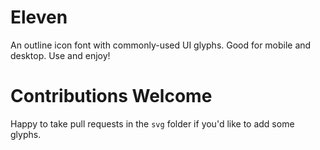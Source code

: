 # Eleven

An outline icon font with commonly-used UI glyphs. Good for mobile and desktop. Use and enjoy!

# Contributions Welcome

Happy to take pull requests in the `svg` folder if you'd like to add some glyphs.


